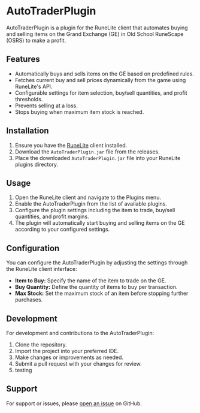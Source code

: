 # AutoTraderPlugin

AutoTraderPlugin is a plugin for the RuneLite client that automates buying and selling items on the Grand Exchange (GE) in Old School RuneScape (OSRS) to make a profit.

## Features

- Automatically buys and sells items on the GE based on predefined rules.
- Fetches current buy and sell prices dynamically from the game using RuneLite's API.
- Configurable settings for item selection, buy/sell quantities, and profit thresholds.
- Prevents selling at a loss.
- Stops buying when maximum item stock is reached.

## Installation

1. Ensure you have the [RuneLite](https://runelite.net/) client installed.
2. Download the `AutoTraderPlugin.jar` file from the releases.
3. Place the downloaded `AutoTraderPlugin.jar` file into your RuneLite plugins directory.

## Usage

1. Open the RuneLite client and navigate to the Plugins menu.
2. Enable the AutoTraderPlugin from the list of available plugins.
3. Configure the plugin settings including the item to trade, buy/sell quantities, and profit margins.
4. The plugin will automatically start buying and selling items on the GE according to your configured settings.

## Configuration

You can configure the AutoTraderPlugin by adjusting the settings through the RuneLite client interface:

- **Item to Buy:** Specify the name of the item to trade on the GE.
- **Buy Quantity:** Define the quantity of items to buy per transaction.
- **Max Stock:** Set the maximum stock of an item before stopping further purchases.

## Development

For development and contributions to the AutoTraderPlugin:

1. Clone the repository.
2. Import the project into your preferred IDE.
3. Make changes or improvements as needed.
4. Submit a pull request with your changes for review.
5. testing

## Support

For support or issues, please [open an issue](https://github.com/goddardYYZ/osrs-geBot/issues) on GitHub.
